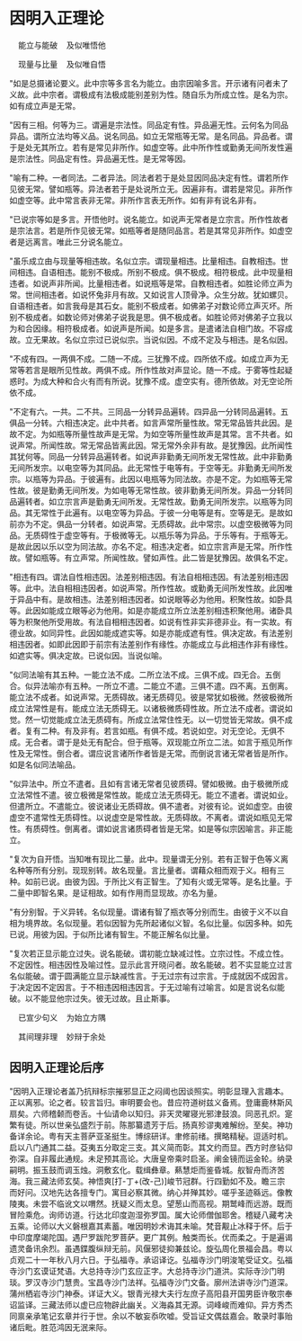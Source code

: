 # 因明入正理论

&nbsp;&nbsp;&nbsp;&nbsp;能立与能破&nbsp;&nbsp;&nbsp;&nbsp;及似唯悟他

&nbsp;&nbsp;&nbsp;&nbsp;现量与比量&nbsp;&nbsp;&nbsp;&nbsp;及似唯自悟

"如是总摄诸论要义。此中宗等多言名为能立。由宗因喻多言。开示诸有问者未了义故。此中宗者。谓极成有法极成能别差别为性。随自乐为所成立性。是名为宗。如有成立声是无常。

"因有三相。何等为三。谓遍是宗法性。同品定有性。异品遍无性。云何名为同品异品。谓所立法均等义品。说名同品。如立无常瓶等无常。是名同品。异品者。谓于是处无其所立。若有是常见非所作。如虚空等。此中所作性或勤勇无间所发性遍是宗法性。同品定有性。异品遍无性。是无常等因。

"喻有二种。一者同法。二者异法。同法者若于是处显因同品决定有性。谓若所作见彼无常。譬如瓶等。异法者若于是处说所立无。因遍非有。谓若是常见。非所作如虚空等。此中常言表非无常。非所作言表无所作。如有非有说名非有。

"已说宗等如是多言。开悟他时。说名能立。如说声无常者是立宗言。所作性故者是宗法言。若是所作见彼无常。如瓶等者是随同品言。若是其常见非所作。如虚空者是远离言。唯此三分说名能立。

"虽乐成立由与现量等相违故。名似立宗。谓现量相违。比量相违。自教相违。世间相违。自语相违。能别不极成。所别不极成。俱不极成。相符极成。此中现量相违者。如说声非所闻。比量相违者。如说瓶等是常。自教相违者。如胜论师立声为常。世间相违者。如说怀兔非月有故。又如说言人顶骨净。众生分故。犹如螺贝。自语相违者。如言我母是其石女。能别不极成者。如佛弟子对数论师立声灭坏。所别不极成者。如数论师对佛弟子说我是思。俱不极成者。如胜论师对佛弟子立我以为和合因缘。相符极成者。如说声是所闻。如是多言。是遣诸法自相门故。不容成故。立无果故。名似立宗过已说似宗。当说似因。不成不定及与相违。是名似因。

"不成有四。一两俱不成。二随一不成。三犹豫不成。四所依不成。如成立声为无常等若言是眼所见性故。两俱不成。所作性故对声显论。随一不成。于雾等性起疑惑时。为成大种和合火有而有所说。犹豫不成。虚空实有。德所依故。对无空论所依不成。

"不定有六。一共。二不共。三同品一分转异品遍转。四异品一分转同品遍转。五俱品一分转。六相违决定。此中共者。如言声常所量性故。常无常品皆共此因。是故不定。为如瓶等所量性故声是无常。为如空等所量性故声是其常。言不共者。如说声常。所闻性故。常无常品皆离此因。常无常外余非有故。是犹豫因。此所闻性其犹何等。同品一分转异品遍转者。如说声非勤勇无间所发无常性故。此中非勤勇无间所发宗。以电空等为其同品。此无常性于电等有。于空等无。非勤勇无间所发宗。以瓶等为异品。于彼遍有。此因以电瓶等为同法故。亦是不定。为如瓶等无常性故。彼是勤勇无间所发。为如电等无常性故。彼非勤勇无间所发。异品一分转同品遍转者。如立宗言声是勤勇无间所发。无常性故。勤勇无间所发宗。以瓶等为同品。其无常性于此遍有。以电空等为异品。于彼一分电等是有。空等是无。是故如前亦为不定。俱品一分转者。如说声常。无质碍故。此中常宗。以虚空极微等为同品。无质碍性于虚空等有。于极微等无。以瓶乐等为异品。于乐等有。于瓶等无。是故此因以乐以空为同法故。亦名不定。相违决定者。如立宗言声是无常。所作性故。譬如瓶等。有立声常。所闻性故。譬如声性。此二皆是犹豫因。故俱名不定。

"相违有四。谓法自性相违因。法差别相违因。有法自相相违因。有法差别相违因等。此中。法自相相违因者。如说声常。所作性故。或勤勇无间所发性故。此因唯于异品中有。是故相违。法差别相违因者。如说眼等必为他用。积聚性故。如卧具等。此因如能成立眼等必为他用。如是亦能成立所立法差别相违积聚他用。诸卧具等为积聚他所受用故。有法自相相违因者。如说有性非实非德非业。有一实故。有德业故。如同异性。此因如能成遮实等。如是亦能成遮有性。俱决定故。有法差别相违因者。如即此因即于前宗有法差别作有缘性。亦能成立与此相违作非有缘性。如遮实等。俱决定故。已说似因。当说似喻。

"似同法喻有其五种。一能立法不成。二所立法不成。三俱不成。四无合。五倒合。似异法喻亦有五种。一所立不遣。二能立不遣。三俱不遣。四不离。五倒离。能立法不成者。如说声常。无质碍故。诸无质碍见。彼是常犹如极微。然彼极微所成立法常性是有。能成立法无质碍无。以诸极微质碍性故。所立法不成者。谓说如觉。然一切觉能成立法无质碍有。所成立法常住性无。以一切觉皆无常故。俱不成者。复有二种。有及非有。若言如瓶。有俱不成。若说如空。对无空论。无俱不成。无合者。谓于是处无有配合。但于瓶等。双现能立所立二法。如言于瓶见所作性及无常性。倒合者。谓应说言诸所作者皆是无常。而倒说言诸无常者皆是所作。如是名似同法喻品。

"似异法中。所立不遣者。且如有言诸无常者见彼质碍。譬如极微。由于极微所成立法常性不遣。彼立极微是常性故。能成立法无质碍无。能立不遣者。谓说如业。但遣所立。不遣能立。彼说诸业无质碍故。俱不遣者。对彼有论。说如虚空。由彼虚空不遣常性无质碍性。以说虚空是常性故。无质碍故。不离者。谓说如瓶见无常性。有质碍性。倒离者。谓如说言诸质碍者皆是无常。如是等似宗因喻言。非正能立。

"复次为自开悟。当知唯有现比二量。此中。现量谓无分别。若有正智于色等义离名种等所有分别。现现别转。故名现量。言比量者。谓藉众相而观于义。相有三种。如前已说。由彼为因。于所比义有正智生。了知有火或无常等。是名比量。于二量中即智名果。是证相故。如有作用而显现故。亦名为量。

"有分别智。于义异转。名似现量。谓诸有智了瓶衣等分别而生。由彼于义不以自相为境界故。名似现量。若似因智为先所起诸似义智。名似比量。似因多种。如先已说。用彼为因。于似所比诸有智生。不能正解名似比量。

"复次若正显示能立过失。说名能破。谓初能立缺减过性。立宗过性。不成立性。不定因性。相违因性及喻过性。显示此言开晓问者。故名能破。若不实显能立过言名似能破。谓于圆满能立显示缺减性言。于无过宗有过宗言。于成就因不成因言。于决定因不定因言。于不相违因相违因言。于无过喻有过喻言。如是言说名似能破。以不能显他宗过失。彼无过故。且止斯事。

&nbsp;&nbsp;&nbsp;&nbsp;已宣少句义&nbsp;&nbsp;&nbsp;&nbsp;为始立方隅

&nbsp;&nbsp;&nbsp;&nbsp;其间理非理&nbsp;&nbsp;&nbsp;&nbsp;妙辩于余处

## 因明入正理论后序

"因明入正理论者盖乃抗辩标宗摧邪显正之闷阈也因谈照实。明彰显理入言趣本。正以离邪。论之者。较言旨归。审明要会也。昔应符道树兹义备焉。登庸鹿林斯风扇矣。六师稽颡而卷舌。十仙请命以知归。非天灵曜寝光邪津鼓浪。同恶孔炽。寔繁有徒。所以世亲弘盛烈于前。陈那纂遗芳于后。扬真殄谬夷难解纷。至矣。神功备详余论。粤有天主菩萨亚圣挺生。博综研详。聿修前绪。撰略精秘。逗适时机。启以八门通其二益。芟夷五分取定三支。其义简而彰。其文约而显。西方时彦钻仰弥深。自非履此通规。未足预其高论。大唐皇帝乘时启圣。阐金镜而运金轮。纳录嗣明。振玉鼓而调玉烛。洞敷玄化。载缉彝章。爇慧炬而鉴昏城。舣智舟而济苦海。我三藏法师玄奘。神悟爽[打-丁+(改-己)]峻节冠群。行四勤如不及。瞻三宗而好问。汉地先达各擅专门。寓目必察其微。纳心并殚其妙。嗟乎圣迹緜远。像教陵夷。未尝不临讹文以喟然。抚疑义而太息。望葱山而高视。期鹫峰而远游。既而冒险乘危。询师访道。行达北印度迦湿弥罗国。属大论师僧伽耶舍。稽疑八藏考决五乘。论师以大义磐根嘉其素蓄。唯因明妙术诲其未喻。梵音觏止冰释于怀。后于中印度摩竭陀国。遇尸罗跋陀罗菩萨。更广其例。触类而长。优而柔之。于是遍谒遗灵备讯余烈。虽遇鍱腹纵辩无前。风偃邪徒抑兼兹论。旋弘周化景福会昌。粤以贞观二十一年秋八月六日。于弘福寺。承诏译讫。弘福寺沙门明浚笔受证文。弘福寺沙门玄谟证梵语。大总持寺沙门玄应正字。大总持寺沙门道洪。实际寺沙门明琰。罗汉寺沙门慧贵。宝昌寺沙门法祥。弘福寺沙门文备。廓州法讲寺沙门道深。蒲州栖岩寺沙门神泰。详证大义。银青光禄大夫行左庶子高阳县开国男臣许敬宗奉诏监译。三藏法师以虚已应物辟此幽关。义海淼其无源。词峰峻而难仰。异方秀杰同禀亲承笔记玄章并行于世。余以不敏妄忝吹嘘。受旨证文偶兹嘉会。敢录时事贻诸后毗。胜范鸿因无泯来际。